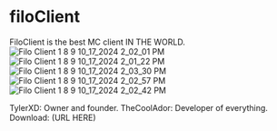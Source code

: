 #   filoClient
FiloClient is the best MC client IN THE WORLD.
![Filo Client 1 8 9 10_17_2024 2_02_01 PM](https://github.com/user-attachments/assets/3ebf560e-3076-45cf-ab1b-d95dbd02f520)
![Filo Client 1 8 9 10_17_2024 2_01_22 PM](https://github.com/user-attachments/assets/e8b7a0ff-85fd-4a0e-a2f9-cd1ed8acf706)
![Filo Client 1 8 9 10_17_2024 2_03_30 PM](https://github.com/user-attachments/assets/d92389d2-4968-4747-8546-69b02b4b2b5a)
![Filo Client 1 8 9 10_17_2024 2_02_57 PM](https://github.com/user-attachments/assets/9e736237-36ff-4896-b915-1e7529cf1f6f)
![Filo Client 1 8 9 10_17_2024 2_02_42 PM](https://github.com/user-attachments/assets/ef76b1aa-90d5-4d9a-86a7-2189d41a3341)

TylerXD: Owner and founder.
TheCoolAdor: Developer of everything.
Download: (URL HERE)
